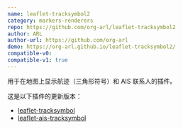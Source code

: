 ```yaml
---
name: leaflet-tracksymbol2
category: markers-renderers
repo: https://github.com/org-arl/leaflet-tracksymbol2
author: ARL
author-url: https://github.com/org-arl
demo: https://org-arl.github.io/leaflet-tracksymbol2/
compatible-v0:
compatible-v1: true
---
```


用于在地图上显示航迹（三角形符号）和 AIS 联系人的插件。

这是以下插件的更新版本：

* [leaflet-tracksymbol](https://www.npmjs.com/package/leaflet-tracksymbol)
* [leaflet-ais-tracksymbol](https://github.com/PowerPan/leaflet-ais-tracksymbol)

